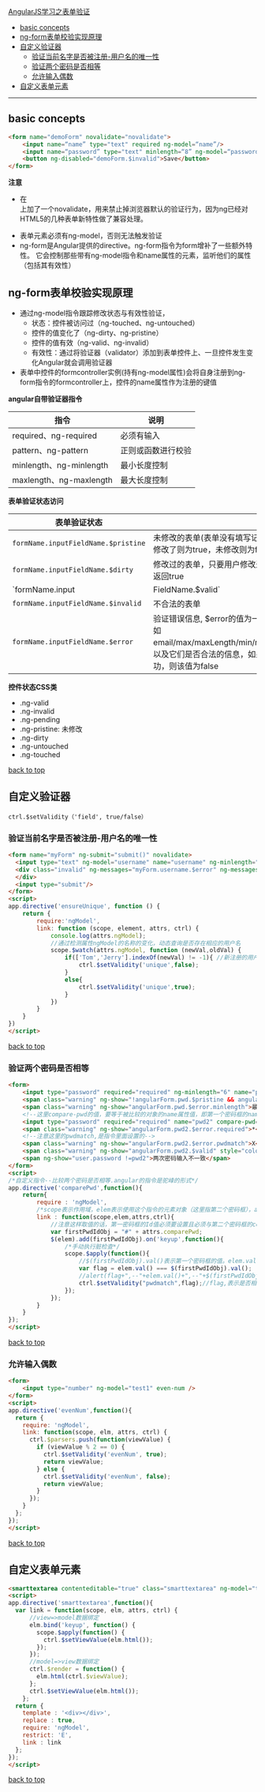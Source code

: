 [AngularJS学习之表单验证](#top)

- [basic concepts](#basic-concepts)
- [ng-form表单校验实现原理](#ng-form%E8%A1%A8%E5%8D%95%E6%A0%A1%E9%AA%8C%E5%AE%9E%E7%8E%B0%E5%8E%9F%E7%90%86)
- [自定义验证器](#%E8%87%AA%E5%AE%9A%E4%B9%89%E9%AA%8C%E8%AF%81%E5%99%A8)
  - [验证当前名字是否被注册-用户名的唯一性](#%E9%AA%8C%E8%AF%81%E5%BD%93%E5%89%8D%E5%90%8D%E5%AD%97%E6%98%AF%E5%90%A6%E8%A2%AB%E6%B3%A8%E5%86%8C-%E7%94%A8%E6%88%B7%E5%90%8D%E7%9A%84%E5%94%AF%E4%B8%80%E6%80%A7)
  - [验证两个密码是否相等](#%E9%AA%8C%E8%AF%81%E4%B8%A4%E4%B8%AA%E5%AF%86%E7%A0%81%E6%98%AF%E5%90%A6%E7%9B%B8%E7%AD%89)
  - [允许输入偶数](#%E5%85%81%E8%AE%B8%E8%BE%93%E5%85%A5%E5%81%B6%E6%95%B0)
- [自定义表单元素](#%E8%87%AA%E5%AE%9A%E4%B9%89%E8%A1%A8%E5%8D%95%E5%85%83%E7%B4%A0)

-------------------

## basic concepts

```html
<form name="demoForm" novalidate="novalidate">
    <input name=“name” type="text" required ng-model=“name”/>
    <input name=“password” type="text" minlength=“8” ng-model=“password”/>
    <button ng-disabled="demoForm.$invalid">Save</button>
</form>
```

**注意**

- 在<form>上加了一个novalidate，用来禁止掉浏览器默认的验证行为，因为ng已经对HTML5的几种表单新特性做了兼容处理。
- 表单元素必须有ng-model，否则无法触发验证
- ng-form是Angular提供的directive。ng-form指令为form增补了一些额外特性。 它会控制那些带有ng-model指令和name属性的元素，监听他们的属性（包括其有效性）

## ng-form表单校验实现原理

- 通过ng-model指令跟踪修改状态与有效性验证， 
  - 状态：控件被访问过（ng-touched、ng-untouched） 
  - 控件的值变化了（ng-dirty、ng-pristine） 
  - 控件的值有效（ng-valid、ng-invalid） 
  - 有效性：通过将验证器（validator）添加到表单控件上、一旦控件发生变化Angular就会调用验证器 
- 表单中控件的formcontroller实例(持有ng-model属性)会将自身注册到ng-form指令的formcontroller上，控件的name属性作为注册的键值

**angular自带验证器指令** 

指令 |说明 
---|---
required、ng-required |必须有输入 
pattern、ng-pattern |正则或函数进行校验 
minlength、ng-minlength |最小长度控制 
maxlength、ng-maxlength| 最大长度控制

**表单验证状态访问**

表单验证状态|说明 
---|---
`formName.inputFieldName.$pristine`|未修改的表单(表单没有填写记录)，用来判断用户是否修改了表单，如果修改了则为true，未修改则为false
`formName.inputFieldName.$dirty`|修改过的表单，只要用户修改过表单，无论输入是否通过验证，该值都将返回true
`formName.input|FieldName.$valid`|判断表单的内容是否合法的，如果合法则该属性的值为true
`formName.inputFieldName.$invalid`|不合法的表单
`formName.inputFieldName.$error`|验证错误信息, $error的值为一个js对象, 包含了当前表单的所有验证内容, 如email/max/maxLength/min/minLength/number/pattern/required/url，<br>以及它们是否合法的信息，如果验证失败，该属性值为true，如果验证成功，则该值为false

**控件状态CSS类** 

- .ng-valid 
- .ng-invalid 
- .ng-pending 
- .ng-pristine: 未修改
- .ng-dirty 
- .ng-untouched 
- .ng-touched 

[back to top](#top)

## 自定义验证器

`ctrl.$setValidity（'field', true/false）`

### 验证当前名字是否被注册-用户名的唯一性

```html
<form name="myForm" ng-submit="submit()" novalidate>
  <input type="text" ng-model="username" name="username" ng-minlength="5" ng-maxlength="15" required ensure-unique />
  <div class="invalid" ng-messages="myForm.username.$error" ng-messages-include="error-messages.html">
  </div>
  <input type="submit"/>
</form>
<script>
app.directive('ensureUnique', function () {
    return {
        require:'ngModel',
        link: function (scope, element, attrs, ctrl) {
            console.log(attrs.ngModel);
            //通过检测属性ngModel的名称的变化，动态查询是否存在相应的用户名
            scope.$watch(attrs.ngModel, function (newVal,oldVal) {
                if(['Tom','Jerry'].indexOf(newVal) != -1){ //新注册的用户名在其中
                    ctrl.$setValidity('unique',false);
                }
                else{
                    ctrl.$setValidity('unique',true);
                }
            })
        }
    }
})
</script>
```

[back to top](#top)

### 验证两个密码是否相等

```html
<form>
    <input type="password" required="required" ng-minlength="6" name="pwd" ng-model="user.password" id="pwd"/>
    <span class="warning" ng-show="!angularForm.pwd.$pristine && angularForm.pwd.$error.required">*</span>
    <span class="warning" ng-show="angularForm.pwd.$error.minlength">最少为6位数</span>
    <!--这里compare-pwd的值，要等于被比较的对象的name属性值，即第一个密码框的name值-->
    <input type="password" required="required" name="pwd2" compare-pwd="pwd" ng-model="pwd2"/>
    <span class="warning" ng-show="angularForm.pwd2.$error.required">*</span>
    <!--注意这里的pwdmatch,是指令里面设置的-->
    <span class="warning" ng-show="angularForm.pwd2.$error.pwdmatch">X</span>
    <span class="warning" ng-show="angularForm.pwd2.$valid" style="color: green;">OK</span>
    <span ng-show="user.password !=pwd2">两次密码输入不一致</span>        
</form>                    
<script>
/*自定义指令--比较两个密码是否相等.angular的指令是驼峰的形式*/
app.directive('comparePwd',function(){
    return{
        require : 'ngModel',
        /*scope表示作用域，elem表示使用这个指令的元素对象（这里指第二个密码框），attrs。。。ctrl。。。*/
        link : function(scope,elem,attrs,ctrl){
            //注意这样取值的话，第一密码框的Id值必须要设置且必须与第二个密码框的compare-pwd属性的值相同
            var firstPwdIdObj = "#" + attrs.comparePwd;
            $(elem).add(firstPwdIdObj).on('keyup',function(){
                /*手动执行脏检查*/
                scope.$apply(function(){
                    //$(firstPwdIdObj).val()表示第一个密码框的值。elem.val()表示第二个密码框的值
                    var flag = elem.val() === $(firstPwdIdObj).val();
                    //alert(flag+",--"+elem.val()+",--"+$(firstPwdIdObj).val());
                    ctrl.$setValidity("pwdmatch",flag);//flag,表示是否相等。pwdmatch用于$error时的标识符，注意看页面，$setValidity是require中ngModel的方法！
                });
            });
        }
    }
});
</script>
```

[back to top](#top)

### 允许输入偶数

```html
<form>
    <input type="number" ng-model="test1" even-num />   
</form>                    
<script>
app.directive('evenNum',function(){
  return {
    require: 'ngModel',
    link: function(scope, elm, attrs, ctrl) {
      ctrl.$parsers.push(function(viewValue) {
        if (viewValue % 2 == 0) {
          ctrl.$setValidity('evenNum', true);
          return viewValue;
        } else {
          ctrl.$setValidity('evenNum', false);
          return viewValue;
        }
      });
    }
  };
});
</script>
```

[back to top](#top)

## 自定义表单元素

```html
<smarttextarea contenteditable="true" class="smarttextarea" ng-model="test3" required></smarttextarea>
<script>
app.directive('smarttextarea',function(){
  var link = function(scope, elm, attrs, ctrl) {
      //view=>model数据绑定
      elm.bind('keyup', function() {
        scope.$apply(function() {
          ctrl.$setViewValue(elm.html());
        });
      });
      //model=>view数据绑定
      ctrl.$render = function() {
        elm.html(ctrl.$viewValue);
      };
      ctrl.$setViewValue(elm.html());
    };
  return {
    template : '<div></div>',
    replace : true,
    require: 'ngModel',
    restrict: 'E',
    link : link
  };
});
</script>
```

[back to top](#top)
